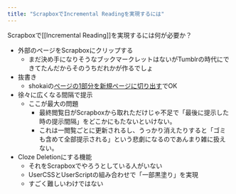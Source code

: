 ```yaml
---
title: "ScrapboxでIncremental Readingを実現するには"
---
```


Scrapboxで[[Incremental Reading]]を実現するには何が必要か？
- 外部のページをScrapboxにクリップする
    - まだ決め手になりそうなブックマークレットはないがTumblrの時代にできてたんだからそのうちだれかが作るでしょ
- 抜書き
    - shokaiの[ページの1部分を新規ページに切り出す](https://scrapbox.io/customize/%E3%83%9A%E3%83%BC%E3%82%B8%E3%81%AE1%E9%83%A8%E5%88%86%E3%82%92%E6%96%B0%E8%A6%8F%E3%83%9A%E3%83%BC%E3%82%B8%E3%81%AB%E5%88%87%E3%82%8A%E5%87%BA%E3%81%99)でOK
- 徐々に広くなる間隔で提示
    - ここが最大の問題
        - 最終閲覧日がScrapboxから取れただけじゃ不足で「最後に提示した時の提示間隔」をどこかにもたないといけない。
        - これは一閲覧ごとに更新されるし、うっかり消えたりすると「ゴミも含めて全部提示される」という悲劇になるのであんまり雑に扱えない。
- Cloze Deletionにする機能
    - それをScrapboxでやろうとしている人がいない
    - UserCSSとUserScriptの組み合わせで「一部黒塗り」を実現
    - すごく難しいわけではない